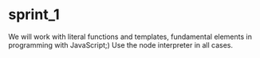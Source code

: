 # sprint_1
We will work with literal functions and templates, fundamental elements in programming with JavaScript;) Use the node interpreter in all cases.
